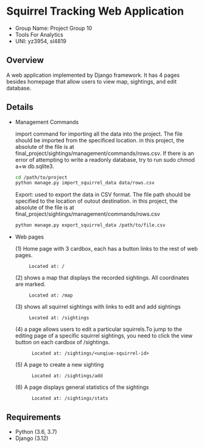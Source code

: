 # Squirrel Tracking Web Application

<ul>
  <li> Group Name: Project Group 10 </li>
  <li> Tools For Analytics </li>
  <li> UNI: yz3954, sl4819 </li>
</ul>

## Overview
<p> A web application implemented by Django framework. It has 4 pages besides homepage that allow users to view map, sightings, and edit database.
</p>

## Details
<ul>
  <li> Management Commands </li>
    <p> import command for importing all the data into the project. The file should be imported from the specificed location. 
      in this project, the absolute of the file is at final_project/sightings/management/commands/rows.csv.
      If there is an error of attempting to write a readonly database, try to run sudo chmod a+w db.sqlite3.

  ```sh
  cd /path/to/project
  python manage.py import_squirrel_data data/rows.csv
  ```
  

  Export: used to export the data in CSV format. The file path should be specified to the location of outout destination. 
   in this project, the absolute of the file is at final_project/sightings/management/commands/rows.csv

   ```sh
  python manage.py export_squirrel_data /path/to/file.csv
   ```
   </p>
  <li> Web pages </li>
    <p>
  (1) Home page with 3 cardbox, each has a button links to the rest of web pages.  

         Located at: /
    
  (2) shows a map that displays the recorded sightings. All coordinates are marked. 

         Located at: /map

  (3) shows all squirrel sightings with links to edit and add sightings

         Located at: /sightings

  (4) a page allows users to edit a particular squirrels.To jump to the editing page of a specific squirrel sightings,
     you need to click the view button on each cardbox of /sightings.

          Located at: /sightings/<unqiue-squirrel-id>

  (5) A page to create a new sighting

          Located at: /sightings/add

  (6) A page displays general statistics of the sightings

          Located at: /sightings/stats

 </p>
</ul>


## Requirements
<ul>
  <li> Python (3.6, 3.7) </li>
  <li> Django (3.12) </li>
</ul>



